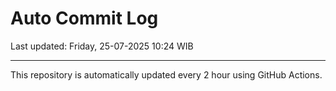 # Auto Commit Log

Last updated: Friday, 25-07-2025 10:24 WIB

---

This repository is automatically updated every 2 hour using GitHub Actions.
